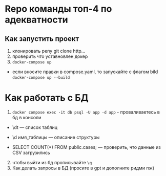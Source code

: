 # Repo команды топ-4 по адекватности

## Как запустить проект
1. клонировать репу git clone http...
2. проверить что уставновлен докер
3. `docker-compose up`
- если вносите правки в compose.yaml, то запускайте с флагом bild
`docker-compose up --build`


# Как работать с БД
1. `docker compose exec -it db psql -U app -d app` - проваливаетесь в бд в консоли
- \dt — список таблиц

- \d имя_таблицы — описание структуры

- SELECT COUNT(*) FROM public.cases; — проверить, что данные из CSV загрузились

2. чтобы выйти из бд прописывайте `\q`
3. Как делать запросы в БД (просите в gpt и дополните ридми пж)